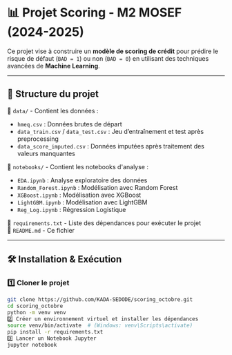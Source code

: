 # 📊 Projet Scoring - M2 MOSEF (2024-2025)

Ce projet vise à construire un **modèle de scoring de crédit** pour prédire le risque de défaut (`BAD = 1`) ou non (`BAD = 0`) en utilisant des techniques avancées de **Machine Learning**.

---

## 📂 Structure du projet

📁 `data/` - Contient les données :
- `hmeq.csv` : Données brutes de départ
- `data_train.csv` / `data_test.csv` : Jeu d’entraînement et test après preprocessing
- `data_score_imputed.csv` : Données imputées après traitement des valeurs manquantes

📁 `notebooks/` - Contient les notebooks d'analyse :
- `EDA.ipynb` : Analyse exploratoire des données
- `Random_Forest.ipynb` : Modélisation avec Random Forest
- `XGBoost.ipynb` : Modélisation avec XGBoost
- `LightGBM.ipynb` : Modélisation avec LightGBM
- `Reg_Log.ipynb` : Régression Logistique

📄 `requirements.txt` - Liste des dépendances pour exécuter le projet  
📄 `README.md` - Ce fichier  

---

## 🛠️ Installation & Exécution

### **1️⃣ Cloner le projet**
```bash
git clone https://github.com/KADA-SEDODE/scoring_octobre.git
cd scoring_octobre
python -m venv venv
2️⃣ Créer un environnement virtuel et installer les dépendances
source venv/bin/activate  # (Windows: venv\Scripts\activate)
pip install -r requirements.txt
3️⃣ Lancer un Notebook Jupyter
jupyter notebook
